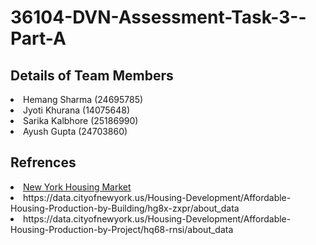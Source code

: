 # 36104-DVN-Assessment-Task-3--Part-A

## Details of Team Members

<li>Hemang Sharma (24695785)</li>
<li>Jyoti Khurana (14075648)</li>
<li>Sarika Kalbhore (25186990)</li>
<li>Ayush Gupta (24703860)</li>


## Refrences
<li><a href="https://www.kaggle.com/datasets/nelgiriyewithana/new-york-housing-market/data">New York Housing Market</a></li>
<li>https://data.cityofnewyork.us/Housing-Development/Affordable-Housing-Production-by-Building/hg8x-zxpr/about_data</li>
<li>https://data.cityofnewyork.us/Housing-Development/Affordable-Housing-Production-by-Project/hq68-rnsi/about_data</li>
